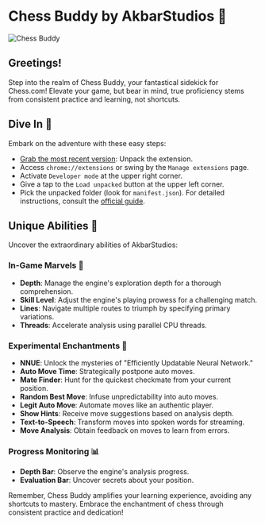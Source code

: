 # Chess Buddy by AkbarStudios 🌟

![Chess Buddy](https://akbar-naufal.my.id/storage/ai_images/659f4fbcc3433.png)

## Greetings!
Step into the realm of Chess Buddy, your fantastical sidekick for Chess.com! Elevate your game, but bear in mind, true proficiency stems from consistent practice and learning, not shortcuts.

## Dive In 🚀
Embark on the adventure with these easy steps:
- [Grab the most recent version](#): Unpack the extension.
- Access `chrome://extensions` or swing by the `Manage extensions` page.
- Activate `Developer mode` at the upper right corner.
- Give a tap to the `Load unpacked` button at the upper left corner.
- Pick the unpacked folder (look for `manifest.json`).
For detailed instructions, consult the [official guide](https://developer.chrome.com/docs/extensions/mv3/getstarted/development-basics/#load-unpacked).

## Unique Abilities 🔮
Uncover the extraordinary abilities of AkbarStudios:

### In-Game Marvels 🌟
- **Depth**: Manage the engine's exploration depth for a thorough comprehension.
- **Skill Level**: Adjust the engine's playing prowess for a challenging match.
- **Lines**: Navigate multiple routes to triumph by specifying primary variations.
- **Threads**: Accelerate analysis using parallel CPU threads.

### Experimental Enchantments 🧪
- **NNUE**: Unlock the mysteries of "Efficiently Updatable Neural Network."
- **Auto Move Time**: Strategically postpone auto moves.
- **Mate Finder**: Hunt for the quickest checkmate from your current position.
- **Random Best Move**: Infuse unpredictability into auto moves.
- **Legit Auto Move**: Automate moves like an authentic player.
- **Show Hints**: Receive move suggestions based on analysis depth.
- **Text-to-Speech**: Transform moves into spoken words for streaming.
- **Move Analysis**: Obtain feedback on moves to learn from errors.

### Progress Monitoring 📊
- **Depth Bar**: Observe the engine's analysis progress.
- **Evaluation Bar**: Uncover secrets about your position.

Remember, Chess Buddy amplifies your learning experience, avoiding any shortcuts to mastery. Embrace the enchantment of chess through consistent practice and dedication!
